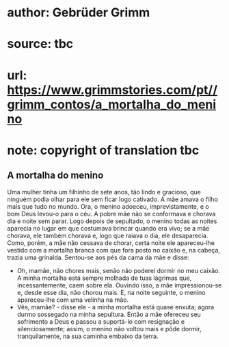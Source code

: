 # author: Gebrüder Grimm
# source: tbc
# url: https://www.grimmstories.com/pt//grimm_contos/a_mortalha_do_menino
# note: copyright of translation tbc

## A mortalha do menino 

Uma mulher tinha um filhinho de sete anos, tão lindo e gracioso, que
ninguém podia olhar para ele sem ficar logo cativado. A mãe amava o
filho mais que tudo no mundo.
Ora, o menino adoeceu, imprevistamente, e o bom Deus levou-o para o céu.
A pobre mãe não se conformava e chorava dia e noite sem parar.
Logo depois de sepultado, o menino todas as noites aparecia no lugar em
que costumava brincar quando era vivo; se a mãe chorava, ele também
chorava e, logo que raiava o dia, ele desaparecia.
Como, porém, a mãe não cessava de chorar, certa noite ele apareceu-lhe
vestido com a mortalha branca com que fora posto no caixão e, na cabeça,
trazia uma grinalda. Sentou-se aos pés da cama da mãe e disse:
- Oh, mamãe, não chores mais, senão não poderei dormir no meu caixão. A
minha mortalha está sempre molhada de tuas lágrimas que,
incessantemente, caem sobre ela.
Ouvindo isso, a mãe impressionou-se e, desde esse dia, não chorou mais.
E, na noite seguinte, o menino apareceu-lhe com uma velinha na mão.
- Vês, mamãe? - disse ele - a minha mortalha está quase enxuta; agora
durmo sossegado na minha sepultura.
Então a mãe ofereceu seu sofrimento a Deus e passou a suportá-lo com
resignação e silenciosamente; assim, o menino não voltou mais e pôde
dormir, tranquilamente, na sua caminha embaixo da terra.
